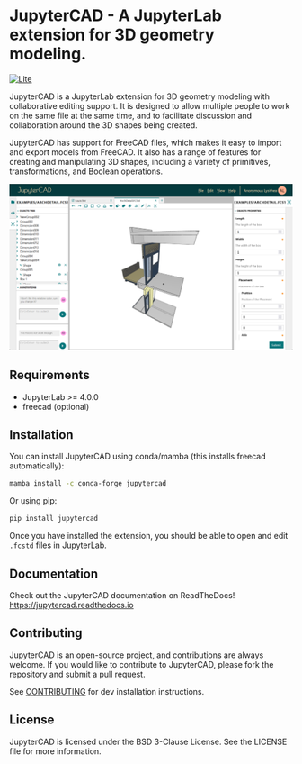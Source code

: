 # JupyterCAD - A JupyterLab extension for 3D geometry modeling.

[![Lite](https://jupyterlite.rtfd.io/en/latest/_static/badge.svg)](https://jupytercad.github.io/jupytercad/)

JupyterCAD is a JupyterLab extension for 3D geometry modeling with collaborative editing support. It is designed to allow multiple people to work on the same file at the same time, and to facilitate discussion and collaboration around the 3D shapes being created.

JupyterCAD has support for FreeCAD files, which makes it easy to import and export models from FreeCAD. It also has a range of features for creating and manipulating 3D shapes, including a variety of primitives, transformations, and Boolean operations.

![jupytercad](docs/source/jupytercad-screenshot.png)

## Requirements

- JupyterLab >= 4.0.0
- freecad (optional)

## Installation

You can install JupyterCAD using conda/mamba (this installs freecad automatically):

```bash
mamba install -c conda-forge jupytercad
```

Or using pip:

```bash
pip install jupytercad
```

Once you have installed the extension, you should be able to open and edit `.fcstd` files in JupyterLab.

## Documentation

Check out the JupyterCAD documentation on ReadTheDocs! https://jupytercad.readthedocs.io

## Contributing

JupyterCAD is an open-source project, and contributions are always welcome. If you would like to contribute to JupyterCAD, please fork the repository and submit a pull request.

See [CONTRIBUTING](CONTRIBUTING.md) for dev installation instructions.

## License

JupyterCAD is licensed under the BSD 3-Clause License. See the LICENSE file for more information.
